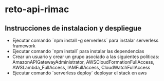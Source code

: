 # reto-api-rimac
## Instrucciones de instalacion y despliegue
- Ejecutar comando ´npm install -g serverless´ para instalar serverless framework
- Ejecutar comando ´npm install´ para instalar las dependencias
- Crear un usuario y crear un grupo asociado a las siguientes politicas: AmazonAPIGatewayAdministrator, AWSCloudFormationFullAccess, AWSLambda_FullAccess, IAMFullAccess, CloudWatchFullAccess
- Ejecutar comando ´serverless deploy´ deployar el stack en aws
